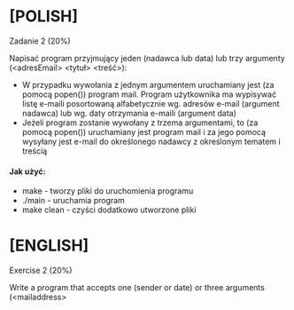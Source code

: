 # [POLISH]

Zadanie 2 (20%)

Napisać program przyjmujący jeden (nadawca lub data) lub trzy argumenty (\<adresEmail\> \<tytuł\> \<treść\>):

* W przypadku wywołania z jednym argumentem uruchamiany jest (za pomocą popen()) program mail. 
  Program użytkownika ma wypisywać listę e-maili posortowaną alfabetycznie wg. adresów e-mail (argument nadawca) lub wg. daty otrzymania e-maili 
  (argument data)
* Jeżeli program zostanie wywołany z trzema argumentami, to (za pomocą popen()) uruchamiany jest program mail i za jego pomocą wysyłany jest e-mail 
  do określonego nadawcy z określonym tematem i treścią
  
#### Jak użyć:
* make - tworzy pliki do uruchomienia programu
* ./main - uruchamia program
* make clean - czyści dodatkowo utworzone pliki
  
# [ENGLISH]
Exercise 2 (20%)

Write a program that accepts one (sender or date) or three arguments (\<mailaddress\> <title> \<content\>):

* When invoked with one argument, the mail program is started (with popen ()).
   The user program is to print a list of e-mails sorted alphabetically by. e-mail addresses (sender argument) or by the date the e-mails were received
   (argument date)
* If the program is called with three arguments, then (using popen ()) the mail program is started and the e-mail is sent with it
   to a specific sender with a specific subject and content
  
#### How to use:
* make - creates files to run the program
* ./main - runs the program
* make clean - cleans additionally created files
